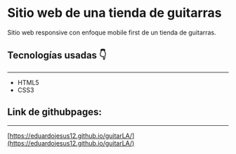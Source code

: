 # Sitio web de una tienda de guitarras
Sitio web responsive con enfoque mobile first de un tienda de guitarras.


## Tecnologías usadas 👇
---

* HTML5
* CSS3


## Link de githubpages:
---
[https://eduardojesus12.github.io/guitarLA/](https://eduardojesus12.github.io/guitarLA/)


